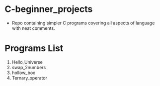 # C-beginner_projects


* Repo containing simpler C programs covering all aspects of language with neat comments.

# Programs List
1. Hello_Universe
2. swap_2numbers
3. hollow_box
4. Ternary_operator
